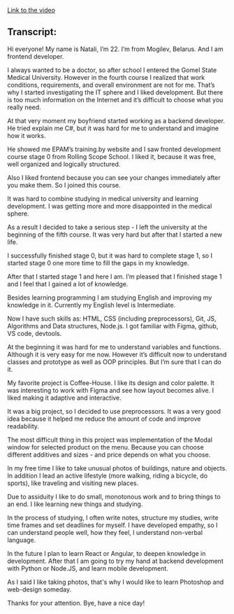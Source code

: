 [Link to the video](https://youtu.be/A2bmbtUTuTQ)

## Transcript:

Hi everyone! My name is Natali, I’m 22. I’m from Mogilev, Belarus. And I am frontend developer.

I always wanted to be a doctor, so after school I entered the Gomel State Medical University. However in the fourth course I realized that work conditions, requirements, and overall environment are not for me. That’s why I started investigating the IT sphere and I liked development. But there is too much information on the Internet and it’s difficult to choose what you really need.

At that very moment my boyfriend started working as a backend developer. He tried explain me C#, but it was hard for me to understand and imagine how it works.

He showed me EPAM’s training.by website and I saw fronted development course stage 0 from Rolling Scope School. I liked it, because it was free, well organized and logically structured.

Also I liked frontend because you can see your changes immediately after you make them. So I joined this course.

It was hard to combine studying in medical university and learning development. I was getting more and more disappointed in the medical sphere.

As a result I decided to take a serious step - I left the university at the beginning of the fifth course. It was very hard but after that I started a new life.

I successfully finished stage 0, but it was hard to complete stage 1, so I started stage 0 one more time to fill the gaps in my knowledge.

After that I started stage 1 and here I am. I’m pleased that I finished stage 1 and I feel that I gained a lot of knowledge.

Besides learning programming I am studying English and improving my knowledge in it. Currently my English level is Intermediate. 

Now I have such skills as: HTML, CSS (including preprocessors), Git, JS, Algorithms and Data structures, Node.js. I got familiar with Figma, github, VS code, devtools.

At the beginning it was hard for me to understand variables and functions. Although it is very easy for me now. However it’s difficult now to understand classes and prototype as well as OOP principles. But I’m sure that I can do it.

My favorite project is Coffee-House. I like its design and color palette. It was interesting to work with Figma and see how layout becomes alive. I liked making it adaptive and interactive.

It was a big project, so I decided to use preprocessors. It was a very good idea because it helped me reduce the amount of code and improve readability.

The most difficult thing in this project was implementation of the Modal window for selected product on the menu. Because you can choose different additives and sizes - and price depends on what you choose.

In my free time I like to take unusual photos of buildings, nature and objects. In addition I lead an active lifestyle (more walking, riding a bicycle, do sports), like traveling and visiting new places.

Due to assiduity I like to do small, monotonous work and to bring things to an end. I like learning new things and studying.

In the process of studying, I often write notes, structure my studies, write time frames and set deadlines for myself. I have developed empathy, so I can understand people well, how they feel, I understand non-verbal language.

In the future I plan to learn React or Angular, to deepen knowledge in development. After that I am going to try my hand at backend development with Python or Node.JS, and learn mobile development.

As I said I like taking photos, that's why I would like to learn Photoshop and web-design someday.

Thanks for your attention. Bye, have a nice day!
